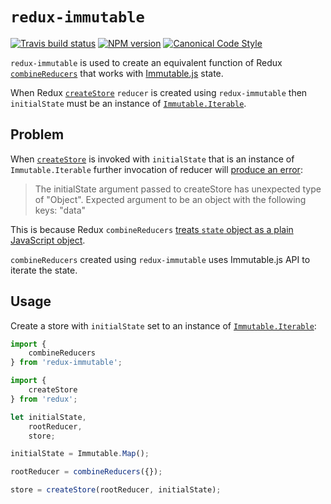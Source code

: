 # `redux-immutable`

[![Travis build status](http://img.shields.io/travis/gajus/redux-immutable/master.svg?style=flat-square)](https://travis-ci.org/gajus/redux-immutable)
[![NPM version](http://img.shields.io/npm/v/redux-immutable.svg?style=flat-square)](https://www.npmjs.org/package/redux-immutable)
[![Canonical Code Style](https://img.shields.io/badge/code%20style-canonical-blue.svg?style=flat-square)](https://github.com/gajus/canonical)

`redux-immutable` is used to create an equivalent function of Redux [`combineReducers`](http://rackt.org/redux/docs/api/combineReducers.html) that works with [Immutable.js](https://facebook.github.io/immutable-js/) state.

When Redux [`createStore`](https://github.com/rackt/redux/blob/master/docs/api/createStore.md) `reducer` is created using `redux-immutable` then `initialState` must be an instance of [`Immutable.Iterable`](https://facebook.github.io/immutable-js/docs/#/Iterable).

## Problem

When [`createStore`](https://github.com/rackt/redux/blob/master/docs/api/createStore.md) is invoked with `initialState` that is an instance of `Immutable.Iterable` further invocation of reducer will [produce an error](https://github.com/rackt/redux/blob/v3.0.6/src/combineReducers.js#L31-L38):

> The initialState argument passed to createStore has unexpected type of "Object".
> Expected argument to be an object with the following keys: "data"

This is because Redux `combineReducers` [treats `state` object as a plain JavaScript object](https://github.com/rackt/redux/blob/v3.0.6/src/combineReducers.js#L120-L129).

`combineReducers` created using `redux-immutable` uses Immutable.js API to iterate the state.

## Usage

Create a store with `initialState` set to an instance of [`Immutable.Iterable`](https://facebook.github.io/immutable-js/docs/#/Iterable):

```js
import {
    combineReducers
} from 'redux-immutable';

import {
    createStore
} from 'redux';

let initialState,
    rootReducer,
    store;

initialState = Immutable.Map();

rootReducer = combineReducers({});

store = createStore(rootReducer, initialState);
```
